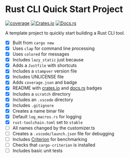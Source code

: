 # Rust CLI Quick Start Project

[![coverage](https://shields.io/endpoint?url=https://raw.githubusercontent.com/yourname/rust_cli_quickstart/main/coverage.json)](https://github.com/yourname/rust_cli_quickstart/blob/main/coverage.json)
[![Crates.io](https://img.shields.io/crates/v/rust_cli_quickstart.svg)](https://crates.io/crates/rust_cli_quickstart)
[![Docs.rs](https://docs.rs/rust_cli_quickstart/badge.svg)](https://docs.rs/rust_cli_quickstart)

A template project to quickly start building a Rust CLI tool.

- [x] Built from `cargo new`
- [x] Uses `clap` for command line processing
- [x] Uses `colored` for messages
- [x] Includes `lazy_static` just because
- [x] Adds a `Justfile` with shortcuts
- [x] Includes a `stampver` version file
- [x] Includes UNLICENSE file
- [x] Adds `coverage.json` and badge
- [x] README with [crates.io](https://crates.io/) and [docs.rs](https://docs.rs/) badges
- [x] Includes a `scratch` directory
- [x] Includes an `.vscode` directory
- [x] Includes `.gitignore`
- [x] Creates a name binar file
- [x] Default `log_macros.rs` for logging
- [x] `rust-toolchain.toml` set to `stable`
- [ ] All names changed by the customizer.ts
- [ ] Creates a `.vscode/launch.json` file for debugging
- [ ] Includes [Criterion](https://crates.io/crates/criterion) for benchmarking
- [ ] Checks that `cargo-criterion` is installed
- [ ] Includes basic unit tests
